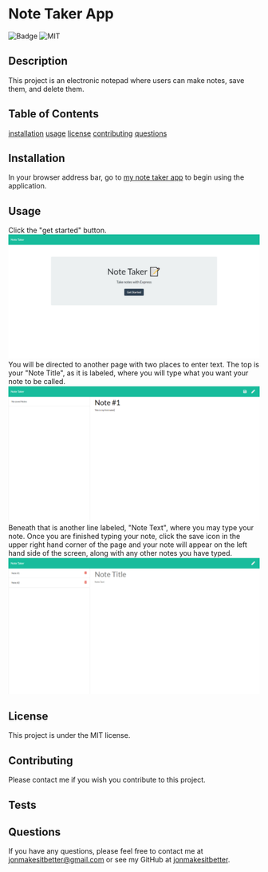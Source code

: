 # Note Taker App
  ![Badge](https://img.shields.io/github/languages/code-size/jonmakesitbetter/note_taker_app)
  ![MIT](https://img.shields.io/static/v1?label=License&message=MIT&color=green)
  ## Description
  This project is an electronic notepad where users can make notes, save them, and delete them.
  ## Table of Contents
  [installation](#Installation)
  [usage](#Usage)
  [license](#License)
  [contributing](#Contributing)
  [questions](#Questions)
  ## Installation
  In your browser address bar, go to [my note taker app](https://note-taker-app-jp.herokuapp.com/) to begin using the application.
  ## Usage
  Click the "get started" button. 
  ![images\noteTakerApp.png](images\noteTakerApp.png)
  You will be directed to another page with two places to enter text. The top is your "Note Title", as it is labeled, where you will type what you want your note to be called. 
  ![images\noteTakerApp2.png](images\noteTakerApp2.png)
  Beneath that is another line labeled, "Note Text", where you may type your note. Once you are finished typing your note, click the save icon in the upper right hand corner of the page and your note will appear on the left hand side of the screen, along with any other notes you have typed. 
  ![images\noteTakerApp3.png](images\noteTakerApp3.png)
  ## License
  This project is under the MIT license. 
  ## Contributing
  Please contact me if you wish you contribute to this project.
  ## Tests
  
  ## Questions
  If you have any questions, please feel free to contact me at
  [jonmakesitbetter@gmail.com](jonmakesitbetter@gmail.com) or see my GitHub at 
  [jonmakesitbetter](https://github.com/jonmakesitbetter/).